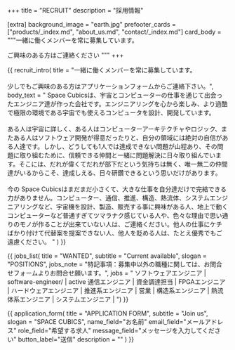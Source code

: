 +++
title = "RECRUIT"
description = "採用情報"

[extra]
background_image = "earth.jpg"
prefooter_cards = ["products/_index.md", "about_us.md", "contact/_index.md"]
card_body = """一緒に働くメンバーを常に募集しています。

ご興味のある方はご連絡ください
"""
+++

{{ recruit_intro(
	title = "一緒に働くメンバーを常に募集しています。<br><br> 少しでもご興味のある方はアプリケーションフォームからご連絡下さい。",
	body_text = "
 Space Cubicsは、宇宙とコンピューターの仕事を通じて出会ったエンジニア達が作った会社です。エンジニアリングを心から楽しみ、より過酷で極限の環境である宇宙でも使えるコンピュータを設計、開発しています。
 <br><br>
 ある人は宇宙に詳しく、ある人はコンピューターアーキテクチャやロジック、またある人はソフトウェア開発が得意だったりと、自分の領域には絶対の自信がある人達です。しかし、どうしても1人では達成できない問題が山程あり、その問題に取り組むために、信頼できる仲間と一緒に問題解決に日々取り組んでいます。そこには、だれが偉くてだれが部下だという気持ちは無く、唯一無二の仲間達がいるからこそ、達成しえる、日々研鑽できるという思いだけがあります。
 <br><br>
今の Space Cubicsはまだまだ小さくて、大きな仕事を自分達だけで完結できる力がありません。コンピューター、通信、推進、構造、熱流体、システムエンジニアリングなど、宇宙機を設計、製造、販売する事に興味がある人、地上で動くコンピューターなど普通すぎてツマラナク感じている人や、色々な理由で思い通りのモノが作ることが出来ていない人は、ご連絡ください。他人の仕事にケチばかり付けて代替案を提案できない人、他人を貶める人は、たとえ優秀でもご遠慮ください。 "
) }}

{{ jobs_list(
	title = "WANTED",
	subtitle = "Current available",
	slogan = "POSITIONS",
	jobs_note = "特記事項：募集中以外の職種に関しては、お問合せフォームよりお問合せ願います。",
	jobs = "
ソフトウェアエンジニア | software-engineer/ | active
通信エンジニア |
資金調達担当 |
FPGAエンジニア |
ハードウェアエンジニア |
推進系エンジニア |
営業 |
構造系エンジニア |
熱流体系エンジニア |
システムエンジニア |
") }}

{{ application_form(
	title = "APPLICATION FORM",
	subtitle = "Join us",
	slogan = "SPACE CUBICS",
	name_field="お名前"
	email_field="メールアドレス"
	role_field="希望する求人"
	message_field="メッセージを入力してください"
	button_label="送信"
	description = ""
) }}
